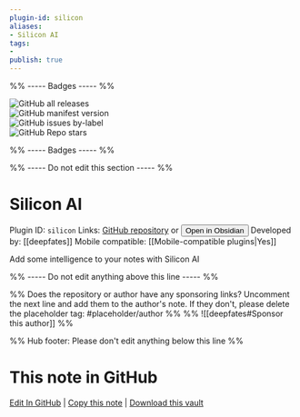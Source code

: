 ```yaml
---
plugin-id: silicon
aliases:
- Silicon AI
tags: 
- 
publish: true
---
```


%% ----- Badges ----- %%

![GitHub all releases](https://img.shields.io/github/downloads/deepfates/silicon/total?color=573E7A&logo=github&style=for-the-badge)   
![GitHub manifest version](https://img.shields.io/github/manifest-json/v/deepfates/silicon?color=573E7A&logo=github&style=for-the-badge)   
![GitHub issues by-label](https://img.shields.io/github/issues/deepfates/silicon/help%20wanted?color=573E7A&logo=github&style=for-the-badge)   
![GitHub Repo stars](https://img.shields.io/github/stars/deepfates/silicon?color=573E7A&logo=github&style=for-the-badge)

%% ----- Badges ----- %%

%% ----- Do not edit this section ----- %%

# Silicon AI

Plugin ID: `silicon`
Links: [GitHub repository](https://github.com/deepfates/silicon) or [<button id=HH>Open in Obsidian</button>](obsidian://show-plugin?id=silicon)
Developed by: [[deepfates]]
Mobile compatible: [[Mobile-compatible plugins|Yes]]

Add some intelligence to your notes with Silicon AI

%% ----- Do not edit anything above this line ----- %% 

%% Does the repository or author have any sponsoring links? Uncomment the next line and add them to the author's note. If they don't, please delete the placeholder tag: #placeholder/author %%
%% ![[deepfates#Sponsor this author]] %%

%% Hub footer: Please don't edit anything below this line %%

# This note in GitHub

<span class="git-footer">[Edit In GitHub](https://github.dev/obsidian-community/obsidian-hub/blob/main/02%20-%20Community%20Expansions/02.05%20All%20Community%20Expansions/Plugins/silicon.md "git-hub-edit-note") | [Copy this note](https://raw.githubusercontent.com/obsidian-community/obsidian-hub/main/02%20-%20Community%20Expansions/02.05%20All%20Community%20Expansions/Plugins/silicon.md "git-hub-copy-note") | [Download this vault](https://github.com/obsidian-community/obsidian-hub/archive/refs/heads/main.zip "git-hub-download-vault") </span>
